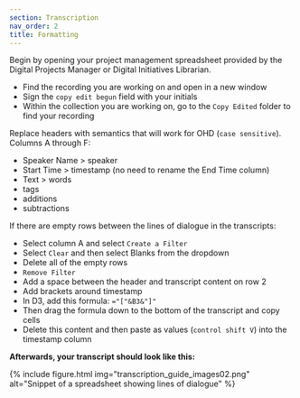```yaml
---
section: Transcription
nav_order: 2
title: Formatting
---
```


Begin by opening your project management spreadsheet provided by the Digital Projects Manager or Digital Initiatives Librarian. 

- Find the recording you are working on and open in a new window
- Sign the `copy edit begun` field with your initials
- Within the collection you are working on, go to the `Copy Edited` folder to find your recording

Replace headers with semantics that will work for OHD (`case sensitive`). Columns A through F:
- Speaker Name > speaker
- Start Time > timestamp (no need to rename the End Time column)
- Text > words
- tags
- additions
- subtractions

If there are empty rows between the lines of dialogue in the transcripts:

- Select column A and select `Create a Filter`
- Select `Clear` and then select Blanks from the dropdown
- Delete all of the empty rows
- `Remove Filter`
- Add a space between the header and transcript content on row 2
- Add brackets around timestamp
- In D3, add this formula: `="["&B3&"]"`
- Then drag the formula down to the bottom of the transcript and copy cells
- Delete this content and then paste as values (`control shift V`) into the timestamp column

**Afterwards, your transcript should look like this:**

{% include figure.html img="transcription_guide_images02.png" alt="Snippet of a spreadsheet showing lines of dialogue" %}
